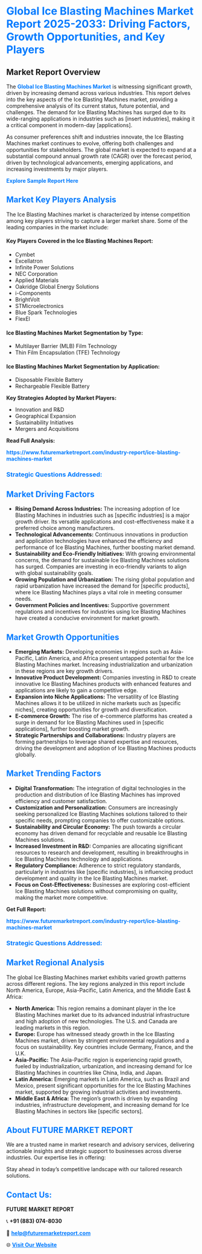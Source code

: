 <h1 style="color: #007BFF;">Global Ice Blasting Machines Market Report 2025-2033: Driving Factors, Growth Opportunities, and Key Players</h1>

<section id="overview">
<h2>Market Report Overview</h2>
<p>The <a href="https://www.futuremarketreport.com/industry-report/ice-blasting-machines-market" style="color: #007BFF; text-decoration: none;"><strong>Global Ice Blasting Machines Market</strong></a> is witnessing significant growth, driven by increasing demand across various industries. This report delves into the key aspects of the Ice Blasting Machines market, providing a comprehensive analysis of its current status, future potential, and challenges. The demand for Ice Blasting Machines has surged due to its wide-ranging applications in industries such as [insert industries], making it a critical component in modern-day [applications].</p>
<p>As consumer preferences shift and industries innovate, the Ice Blasting Machines market continues to evolve, offering both challenges and opportunities for stakeholders. The global market is expected to expand at a substantial compound annual growth rate (CAGR) over the forecast period, driven by technological advancements, emerging applications, and increasing investments by major players.</p>
</section>

<section id="overview">
<p><a href="https://www.futuremarketreport.com/request-sample/reportId=35580" style="color: #007BFF; text-decoration: none;"><strong>Explore Sample Report Here</strong></a></p>
</section>

<section id="key-players">
<h2 style="color: #007BFF;">Market Key Players Analysis</h2>
<p>The Ice Blasting Machines market is characterized by intense competition among key players striving to capture a larger market share. Some of the leading companies in the market include:</p>
<h4>Key Players Covered in the Ice Blasting Machines Report:</h4>
<ul><li>Cymbet</li><li>Excellatron</li><li>Infinite Power Solutions</li><li>NEC Corporation</li><li>Applied Materials</li><li>Oakridge Global Energy Solutions</li><li>i-Components</li><li>BrightVolt</li><li>STMicroelectronics</li><li>Blue Spark Technologies</li><li>FlexEl</li></ul>
<h4>Ice Blasting Machines Market Segmentation by Type:</h4>
<ul><li>Multilayer Barrier (MLB) Film Technology</li><li>Thin Film Encapsulation (TFE) Technology</li></ul>

<h4>Ice Blasting Machines Market Segmentation by Application:</h4>
<ul><li>Disposable Flexible Battery</li><li>Rechargeable Flexible Battery</li></ul>
<p><strong>Key Strategies Adopted by Market Players:</strong></p>
<ul>
<li>Innovation and R&D</li>
<li>Geographical Expansion</li>
<li>Sustainability Initiatives</li>
<li>Mergers and Acquisitions</li>
</ul>
</section>

<section>
<p><strong>Read Full Analysis: </strong></p><a href="https://www.futuremarketreport.com/industry-report/ice-blasting-machines-market" style="color: #007BFF; text-decoration: none;"><strong>https://www.futuremarketreport.com/industry-report/ice-blasting-machines-market</strong></a>
<h3 style="color: #007BFF;">Strategic Questions Addressed:</h3>
</section>

<section id="driving-factors">
<h2 style="color: #007BFF;">Market Driving Factors</h2>
<ul>
<li><strong>Rising Demand Across Industries:</strong> The increasing adoption of Ice Blasting Machines in industries such as [specific industries] is a major growth driver. Its versatile applications and cost-effectiveness make it a preferred choice among manufacturers.</li>
<li><strong>Technological Advancements:</strong> Continuous innovations in production and application technologies have enhanced the efficiency and performance of Ice Blasting Machines, further boosting market demand.</li>
<li><strong>Sustainability and Eco-Friendly Initiatives:</strong> With growing environmental concerns, the demand for sustainable Ice Blasting Machines solutions has surged. Companies are investing in eco-friendly variants to align with global sustainability goals.</li>
<li><strong>Growing Population and Urbanization:</strong> The rising global population and rapid urbanization have increased the demand for [specific products], where Ice Blasting Machines plays a vital role in meeting consumer needs.</li>
<li><strong>Government Policies and Incentives:</strong> Supportive government regulations and incentives for industries using Ice Blasting Machines have created a conducive environment for market growth.</li>
</ul>
</section>

<section id="growth-opportunities">
<h2 style="color: #007BFF;">Market Growth Opportunities</h2>
<ul>
<li><strong>Emerging Markets:</strong> Developing economies in regions such as Asia-Pacific, Latin America, and Africa present untapped potential for the Ice Blasting Machines market. Increasing industrialization and urbanization in these regions are key growth drivers.</li>
<li><strong>Innovative Product Development:</strong> Companies investing in R&D to create innovative Ice Blasting Machines products with enhanced features and applications are likely to gain a competitive edge.</li>
<li><strong>Expansion into Niche Applications:</strong> The versatility of Ice Blasting Machines allows it to be utilized in niche markets such as [specific niches], creating opportunities for growth and diversification.</li>
<li><strong>E-commerce Growth:</strong> The rise of e-commerce platforms has created a surge in demand for Ice Blasting Machines used in [specific applications], further boosting market growth.</li>
<li><strong>Strategic Partnerships and Collaborations:</strong> Industry players are forming partnerships to leverage shared expertise and resources, driving the development and adoption of Ice Blasting Machines products globally.</li>
</ul>
</section>

<section id="trending-factors">
<h2 style="color: #007BFF;">Market Trending Factors</h2>
<ul>
<li><strong>Digital Transformation:</strong> The integration of digital technologies in the production and distribution of Ice Blasting Machines has improved efficiency and customer satisfaction.</li>
<li><strong>Customization and Personalization:</strong> Consumers are increasingly seeking personalized Ice Blasting Machines solutions tailored to their specific needs, prompting companies to offer customizable options.</li>
<li><strong>Sustainability and Circular Economy:</strong> The push towards a circular economy has driven demand for recyclable and reusable Ice Blasting Machines solutions.</li>
<li><strong>Increased Investment in R&D:</strong> Companies are allocating significant resources to research and development, resulting in breakthroughs in Ice Blasting Machines technology and applications.</li>
<li><strong>Regulatory Compliance:</strong> Adherence to strict regulatory standards, particularly in industries like [specific industries], is influencing product development and quality in the Ice Blasting Machines market.</li>
<li><strong>Focus on Cost-Effectiveness:</strong> Businesses are exploring cost-efficient Ice Blasting Machines solutions without compromising on quality, making the market more competitive.</li>
</ul>
</section>

<section>
<p><strong>Get Full Report: </strong></p><a href="https://www.futuremarketreport.com/industry-report/ice-blasting-machines-market" style="color: #007BFF; text-decoration: none;"><strong>https://www.futuremarketreport.com/industry-report/ice-blasting-machines-market</strong></a>
<h3 style="color: #007BFF;">Strategic Questions Addressed:</h3>
</section>


<section id="regional-analysis">
<h2 style="color: #007BFF;">Market Regional Analysis</h2>
<p>The global Ice Blasting Machines market exhibits varied growth patterns across different regions. The key regions analyzed in this report include North America, Europe, Asia-Pacific, Latin America, and the Middle East & Africa:</p>
<ul>
<li><strong>North America:</strong> This region remains a dominant player in the Ice Blasting Machines market due to its advanced industrial infrastructure and high adoption of new technologies. The U.S. and Canada are leading markets in this region.</li>
<li><strong>Europe:</strong> Europe has witnessed steady growth in the Ice Blasting Machines market, driven by stringent environmental regulations and a focus on sustainability. Key countries include Germany, France, and the U.K.</li>
<li><strong>Asia-Pacific:</strong> The Asia-Pacific region is experiencing rapid growth, fueled by industrialization, urbanization, and increasing demand for Ice Blasting Machines in countries like China, India, and Japan.</li>
<li><strong>Latin America:</strong> Emerging markets in Latin America, such as Brazil and Mexico, present significant opportunities for the Ice Blasting Machines market, supported by growing industrial activities and investments.</li>
<li><strong>Middle East & Africa:</strong> The region’s growth is driven by expanding industries, infrastructure development, and increasing demand for Ice Blasting Machines in sectors like [specific sectors].</li>
</ul>
</section>

<footer>
<h2 style="color: #007BFF;">About FUTURE MARKET REPORT</h2>
<p>We are a trusted name in market research and advisory services, delivering actionable insights and strategic support to businesses across diverse industries. Our expertise lies in offering:</p>

<p>Stay ahead in today’s competitive landscape with our tailored research solutions.</p>

<h2 style="color: #007BFF;">Contact Us:</h2>
<p><strong>FUTURE MARKET REPORT</strong></p>
<p>📞 <strong>+91 (883) 074-8030</strong></p>
<p>📧 <strong><a href="mailto:help@futuremarketreport.com" style="color: #007BFF;">help@futuremarketreport.com</a></strong></p>
<p>🌐 <strong><a href="https://www.futuremarketreport.com/" style="color: #007BFF;">Visit Our Website</a></strong></p>
</footer>